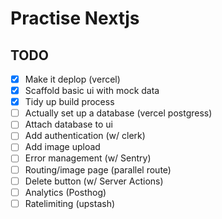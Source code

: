 # Practise Nextjs

## TODO

- [x] Make it deplop (vercel)
- [x] Scaffold basic ui with mock data
- [x] Tidy up build process
- [ ] Actually set up a database (vercel postgress)
- [ ] Attach database to ui
- [ ] Add authentication (w/ clerk)
- [ ] Add image upload
- [ ] Error management (w/ Sentry)
- [ ] Routing/image page (parallel route)
- [ ] Delete button (w/ Server Actions)
- [ ] Analytics (Posthog)
- [ ] Ratelimiting (upstash)